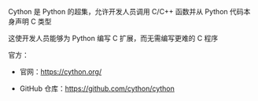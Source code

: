 Cython 是 Python 的超集，允许开发人员调用 C/C++ 函数并从 Python 代码本身声明 C 类型

这使开发人员能够为 Python 编写 C 扩展，而无需编写更难的 C 程序

官方：

- 官网：<https://cython.org/>

- GitHub 仓库：<https://github.com/cython/cython>